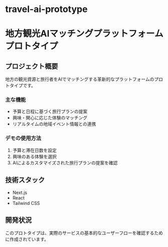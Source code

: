 # travel-ai-prototype
# 地方観光AIマッチングプラットフォーム プロトタイプ

## プロジェクト概要
地方の観光資源と旅行者をAIでマッチングする革新的なプラットフォームのプロトタイプです。

### 主な機能
- 予算と日程に基づく旅行プランの提案
- 興味・関心に応じた体験のマッチング
- リアルタイムの地域イベント情報との連携

### デモの使用方法
1. 予算と滞在日数を設定
2. 興味のある体験を選択
3. AIによるカスタマイズされた旅行プランの提案を確認

## 技術スタック
- Next.js
- React
- Tailwind CSS

## 開発状況
このプロトタイプは、実際のサービスの基本的なユーザーフローを確認するために作成されています。
